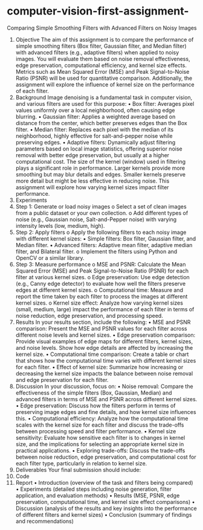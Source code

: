 # computer-vision-first-assignment-
Comparing Simple Smoothing Filters with Advanced Filters on Noisy Images
1. Objective
The aim of this assignment is to compare the performance of simple smoothing filters (Box filter,
Gaussian filter, and Median filter) with advanced filters (e.g., adaptive filters) when applied to
noisy images. You will evaluate them based on noise removal effectiveness, edge preservation,
computational efficiency, and kernel size effects. Metrics such as Mean Squared Error (MSE) and
Peak Signal-to-Noise Ratio (PSNR) will be used for quantitative comparison. Additionally, the
assignment will explore the influence of kernel size on the performance of each filter.
2. Background
Image denoising is a fundamental task in computer vision, and various filters are used for this
purpose:
• Box filter: Averages pixel values uniformly over a local neighborhood, often causing edge
blurring.
• Gaussian filter: Applies a weighted average based on distance from the center, which
better preserves edges than the Box filter.
• Median filter: Replaces each pixel with the median of its neighborhood, highly effective
for salt-and-pepper noise while preserving edges.
• Adaptive filters: Dynamically adjust filtering parameters based on local image statistics,
offering superior noise removal with better edge preservation, but usually at a higher
computational cost.
The size of the kernel (window) used in filtering plays a significant role in performance. Larger
kernels provide more smoothing but may blur details and edges. Smaller kernels preserve more
detail but might be less effective in reducing noise. This assignment will explore how varying
kernel sizes impact filter performance.
3. Experiments
1. Step 1: Generate or load noisy images
o Select a set of clean images from a public dataset or your own collection.
o Add different types of noise (e.g., Gaussian noise, Salt-and-Pepper noise) with
varying intensity levels (low, medium, high).
2. Step 2: Apply filters
o Apply the following filters to each noisy image with different kernel sizes:
▪ Simple filters: Box filter, Gaussian filter, and Median filter.
▪ Advanced filters: Adaptive mean filter, adaptive median filter, and Bilateral
filter.
o Implement the filters using Python and OpenCV or a similar library.
3. Step 3: Measure performance
o MSE and PSNR: Calculate the Mean Squared Error (MSE) and Peak Signal-to-Noise
Ratio (PSNR) for each filter at various kernel sizes.
o Edge preservation: Use edge detection (e.g., Canny edge detector) to evaluate
how well the filters preserve edges at different kernel sizes.
o Computational time: Measure and report the time taken by each filter to process
the images at different kernel sizes.
o Kernel size effect: Analyze how varying kernel sizes (small, medium, large) impact
the performance of each filter in terms of noise reduction, edge preservation, and
processing speed.
4. Results
In your results section, include the following:
• MSE and PSNR comparison: Present the MSE and PSNR values for each filter across
different noise levels and kernel sizes.
• Edge preservation comparison: Provide visual examples of edge maps for different filters,
kernel sizes, and noise levels. Show how edge details are affected by increasing the kernel
size.
• Computational time comparison: Create a table or chart that shows how the
computational time varies with different kernel sizes for each filter.
• Effect of kernel size: Summarize how increasing or decreasing the kernel size impacts the
balance between noise removal and edge preservation for each filter.
5. Discussion
In your discussion, focus on:
• Noise removal: Compare the effectiveness of the simple filters (Box, Gaussian, Median)
and advanced filters in terms of MSE and PSNR across different kernel sizes.
• Edge preservation: Discuss how the filters perform in terms of preserving image edges
and fine details, and how kernel size influences this.
• Computational efficiency: Analyze how the computational time scales with the kernel
size for each filter and discuss the trade-offs between processing speed and filter
performance.
• Kernel size sensitivity: Evaluate how sensitive each filter is to changes in kernel size, and
the implications for selecting an appropriate kernel size in practical applications.
• Exploring trade-offs: Discuss the trade-offs between noise reduction, edge preservation,
and computational cost for each filter type, particularly in relation to kernel size.
6. Deliverables
Your final submission should include:
1. Code
2. Report
• Introduction (overview of the task and filters being compared)
• Experiments (detailed steps including noise generation, filter application, and
evaluation methods)
• Results (MSE, PSNR, edge preservation, computational time, and kernel size effect
comparisons)
• Discussion (analysis of the results and key insights into the performance of different
filters and kernel sizes)
• Conclusion (summary of findings and recommendations)
